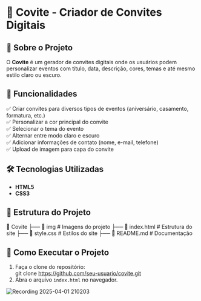 # 🎉 Covite - Criador de Convites Digitais  

## 📌 Sobre o Projeto  
O **Covite** é um gerador de convites digitais onde os usuários podem personalizar eventos com título, data, descrição, cores, temas e até mesmo estilo claro ou escuro.  

## 🚀 Funcionalidades  
✅ Criar convites para diversos tipos de eventos (aniversário, casamento, formatura, etc.)  
✅ Personalizar a cor principal do convite  
✅ Selecionar o tema do evento  
✅ Alternar entre modo claro e escuro  
✅ Adicionar informações de contato (nome, e-mail, telefone)  
✅ Upload de imagem para capa do convite  

## 🛠️ Tecnologias Utilizadas  
- **HTML5**  
- **CSS3**  

## 📂 Estrutura do Projeto  

📁 Covite ├── 📁 img # Imagens do projeto ├── 📄 index.html # Estrutura do site ├── 📄 style.css # Estilos do site  ├── 📄 README.md # Documentação


## 🔧 Como Executar o Projeto  
1. Faça o clone do repositório:  
git clone https://github.com/seu-usuario/covite.git
2. Abra o arquivo `index.html` no navegador.  


![Recording 2025-04-01 210203](https://github.com/user-attachments/assets/164ceea2-0b08-49f0-a4d4-6bb4ff3e1fb3)

